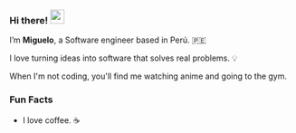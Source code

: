 ### Hi there! <img src="https://emojis.slackmojis.com/emojis/images/1536351075/4594/blob-wave.gif" width="25"/>

I’m **Miguelo**, a Software engineer based in Perú. 🇵🇪

I love turning ideas into software that solves real problems. 💡

When I'm not coding, you'll find me watching anime and going to the gym. 

### Fun Facts

* I love coffee. ☕




